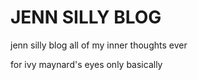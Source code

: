 # JENN SILLY BLOG


jenn silly blog all of my inner thoughts ever

for ivy maynard's eyes only basically

